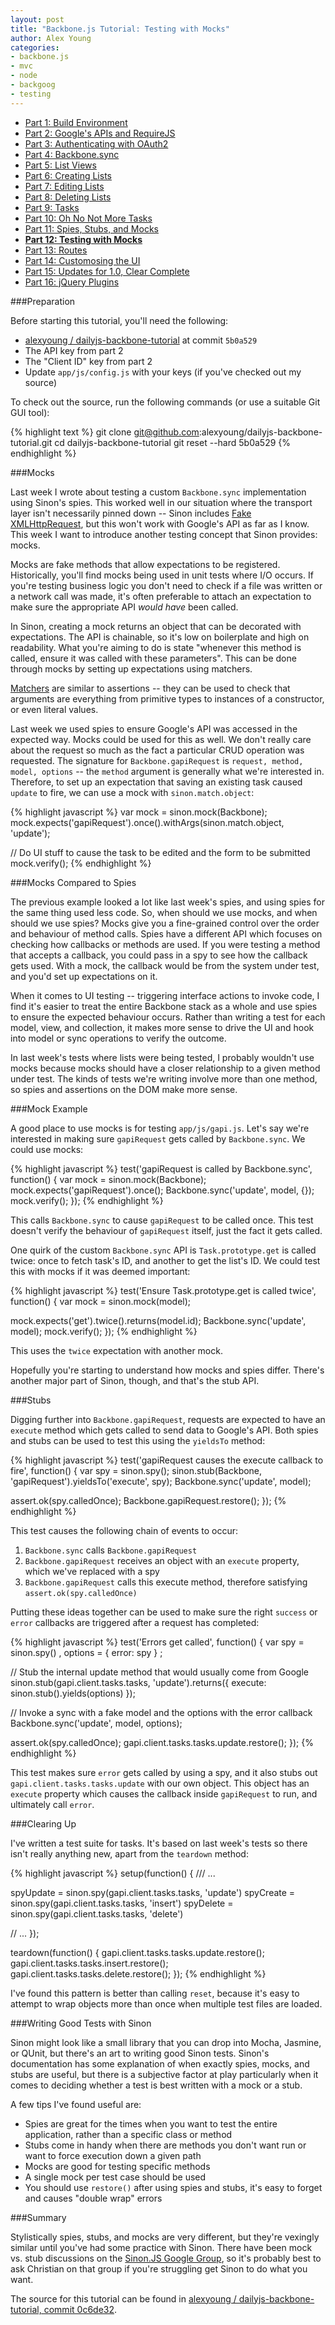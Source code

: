 ```yaml
---
layout: post
title: "Backbone.js Tutorial: Testing with Mocks"
author: Alex Young
categories: 
- backbone.js
- mvc
- node
- backgoog
- testing
---
```


<ul class="parts">
  <li><a href="http://dailyjs.com/2012/11/29/backbone-tutorial-1/">Part 1: Build Environment</a></li>
  <li><a href="http://dailyjs.com/2012/12/06/backbone-tutorial-2/">Part 2: Google's APIs and RequireJS</a></li>
  <li><a href="http://dailyjs.com/2012/12/13/backbone-tutorial-3/">Part 3: Authenticating with OAuth2</a></li>
  <li><a href="http://dailyjs.com/2012/12/20/backbone-tutorial-4/">Part 4: Backbone.sync</a></li>
  <li><a href="http://dailyjs.com/2012/12/27/backbone-tutorial-5/">Part 5: List Views</a></li>
  <li><a href="http://dailyjs.com/2013/01/03/backbone-tutorial-6/">Part 6: Creating Lists</a></li>
  <li><a href="http://dailyjs.com/2013/01/10/backbone-tutorial-7/">Part 7: Editing Lists</a></li>
  <li><a href="http://dailyjs.com/2013/01/17/backbone-tutorial-8/">Part 8: Deleting Lists</a></li>
  <li><a href="http://dailyjs.com/2013/01/24/backbone-tutorial-9/">Part 9: Tasks</a></li>
  <li><a href="http://dailyjs.com/2013/01/31/backbone-tutorial-10/">Part 10: Oh No Not More Tasks</a></li>
  <li><a href="http://dailyjs.com/2013/02/07/backbone-tutorial-11/">Part 11: Spies, Stubs, and Mocks</a></li>
  <li><a href="http://dailyjs.com/2013/02/14/backbone-tutorial-12/"><strong>Part 12: Testing with Mocks</strong></a></li>
  <li><a href="http://dailyjs.com/2013/03/07/backbone-tutorial-13/">Part 13: Routes</a></li>
  <li><a href="http://dailyjs.com/2013/03/14/backbone-tutorial-14/">Part 14: Customosing the UI</a></li>
  <li><a href="http://dailyjs.com/2013/03/28/backbone-tutorial-15/">Part 15: Updates for 1.0, Clear Complete</a></li>
  <li><a href="http://dailyjs.com/2013/04/04/backbone-tutorial-16/">Part 16: jQuery Plugins</a></li>
</ul>

###Preparation

Before starting this tutorial, you'll need the following:

* [alexyoung / dailyjs-backbone-tutorial](https://github.com/alexyoung/dailyjs-backbone-tutorial) at commit `5b0a529`
* The API key from part 2
* The "Client ID" key from part 2
* Update `app/js/config.js` with your keys (if you've checked out my source)

To check out the source, run the following commands (or use a suitable Git GUI tool):

{% highlight text %}
git clone git@github.com:alexyoung/dailyjs-backbone-tutorial.git
cd dailyjs-backbone-tutorial
git reset --hard 5b0a529
{% endhighlight %}

###Mocks

Last week I wrote about testing a custom `Backbone.sync` implementation using Sinon's spies.  This worked well in our situation where the transport layer isn't necessarily pinned down -- Sinon includes [Fake XMLHttpRequest](http://sinonjs.org/docs/#server), but this won't work with Google's API as far as I know.  This week I want to introduce another testing concept that Sinon provides: mocks.

Mocks are fake methods that allow expectations to be registered.  Historically, you'll find mocks being used in unit tests where I/O occurs.  If you're testing business logic you don't need to check if a file was written or a network call was made, it's often preferable to attach an expectation to make sure the appropriate API _would have_ been called.

In Sinon, creating a mock returns an object that can be decorated with expectations.  The API is chainable, so it's low on boilerplate and high on readability.  What you're aiming to do is state "whenever this method is called, ensure it was called with these parameters".  This can be done through mocks by setting up expectations using matchers.

[Matchers](http://sinonjs.org/docs/#sinon-match-api) are similar to assertions -- they can be used to check that arguments are everything from primitive types to instances of a constructor, or even literal values.

Last week we used spies to ensure Google's API was accessed in the expected way.  Mocks could be used for this as well.  We don't really care about the request so much as the fact a particular CRUD operation was requested.  The signature for `Backbone.gapiRequest` is `request, method, model, options` -- the `method` argument is generally what we're interested in.  Therefore, to set up an expectation that saving an existing task caused `update` to fire, we can use a mock with `sinon.match.object`:

{% highlight javascript %}
var mock = sinon.mock(Backbone);
mock.expects('gapiRequest').once().withArgs(sinon.match.object, 'update');

// Do UI stuff to cause the task to be edited and the form to be submitted
mock.verify();
{% endhighlight %}

###Mocks Compared to Spies

The previous example looked a lot like last week's spies, and using spies for the same thing used less code.  So, when should we use mocks, and when should we use spies?  Mocks give you a fine-grained control over the order and behaviour of method calls.  Spies have a different API which focuses on checking how callbacks or methods are used.  If you were testing a method that accepts a callback, you could pass in a spy to see how the callback gets used.  With a mock, the callback would be from the system under test, and you'd set up expectations on it.

When it comes to UI testing -- triggering interface actions to invoke code, I find it's easier to treat the entire Backbone stack as a whole and use spies to ensure the expected behaviour occurs.  Rather than writing a test for each model, view, and collection, it makes more sense to drive the UI and hook into model or sync operations to verify the outcome.

In last week's tests where lists were being tested, I probably wouldn't use mocks because mocks should have a closer relationship to a given method under test.  The kinds of tests we're writing involve more than one method, so spies and assertions on the DOM make more sense.

###Mock Example

A good place to use mocks is for testing `app/js/gapi.js`.  Let's say we're interested in making sure `gapiRequest` gets called by `Backbone.sync`.  We could use mocks:

{% highlight javascript %}
test('gapiRequest is called by Backbone.sync', function() {
  var mock = sinon.mock(Backbone);
  mock.expects('gapiRequest').once();
  Backbone.sync('update', model, {});
  mock.verify();
});
{% endhighlight %}

This calls `Backbone.sync` to cause `gapiRequest` to be called once.  This test doesn't verify the behaviour of `gapiRequest` itself, just the fact it gets called.

One quirk of the custom `Backbone.sync` API is `Task.prototype.get` is called twice: once to fetch task's ID, and another to get the list's ID.  We could test this with mocks if it was deemed important:

{% highlight javascript %}
test('Ensure Task.prototype.get is called twice', function() {
  var mock = sinon.mock(model);

  mock.expects('get').twice().returns(model.id);
  Backbone.sync('update', model);
  mock.verify();
});
{% endhighlight %}

This uses the `twice` expectation with another mock.

Hopefully you're starting to understand how mocks and spies differ.  There's another major part of Sinon, though, and that's the stub API.

###Stubs

Digging further into `Backbone.gapiRequest`, requests are expected to have an `execute` method which gets called to send data to Google's API.  Both spies and stubs can be used to test this using the `yieldsTo` method:

{% highlight javascript %}
test('gapiRequest causes the execute callback to fire', function() {
  var spy = sinon.spy();
  sinon.stub(Backbone, 'gapiRequest').yieldsTo('execute', spy);
  Backbone.sync('update', model);

  assert.ok(spy.calledOnce);
  Backbone.gapiRequest.restore();
});
{% endhighlight %}

This test causes the following chain of events to occur:

1. `Backbone.sync` calls `Backbone.gapiRequest`
2. `Backbone.gapiRequest` receives an object with an `execute` property, which we've replaced with a spy
3. `Backbone.gapiRequest` calls this execute method, therefore satisfying `assert.ok(spy.calledOnce)`

Putting these ideas together can be used to make sure the right `success` or `error` callbacks are triggered after a request has completed:

{% highlight javascript %}
test('Errors get called', function() {
  var spy = sinon.spy()
    , options = { error: spy }
    ;

  // Stub the internal update method that would usually come from Google
  sinon.stub(gapi.client.tasks.tasks, 'update').returns({
    execute: sinon.stub().yields(options)
  });

  // Invoke a sync with a fake model and the options with the error callback
  Backbone.sync('update', model, options);

  assert.ok(spy.calledOnce);
  gapi.client.tasks.tasks.update.restore();
});
{% endhighlight %}

This test makes sure `error` gets called by using a spy, and it also stubs out `gapi.client.tasks.tasks.update` with our own object.  This object has an `execute` property which causes the callback inside `gapiRequest` to run, and ultimately call `error`.

###Clearing Up

I've written a test suite for tasks.  It's based on last week's tests so there isn't really anything new, apart from the `teardown` method:

{% highlight javascript %}
setup(function() {
  /// ...

  spyUpdate = sinon.spy(gapi.client.tasks.tasks, 'update')
  spyCreate = sinon.spy(gapi.client.tasks.tasks, 'insert')
  spyDelete = sinon.spy(gapi.client.tasks.tasks, 'delete')

  // ...
});

teardown(function() {
  gapi.client.tasks.tasks.update.restore();
  gapi.client.tasks.tasks.insert.restore();
  gapi.client.tasks.tasks.delete.restore();
});
{% endhighlight %}

I've found this pattern is better than calling `reset`, because it's easy to attempt to wrap objects more than once when multiple test files are loaded.

###Writing Good Tests with Sinon

Sinon might look like a small library that you can drop into Mocha, Jasmine, or QUnit, but there's an art to writing good Sinon tests.  Sinon's documentation has some explanation of when exactly spies, mocks, and stubs are useful, but there is a subjective factor at play particularly when it comes to deciding whether a test is best written with a mock or a stub.

A few tips I've found useful are:

* Spies are great for the times when you want to test the entire application, rather than a specific class or method
* Stubs come in handy when there are methods you don't want run or want to force execution down a given path
* Mocks are good for testing specific methods
* A single mock per test case should be used
* You should use `restore()` after using spies and stubs, it's easy to forget and causes "double wrap" errors

###Summary

Stylistically spies, stubs, and mocks are very different, but they're vexingly similar until you've had some practice with Sinon.  There have been mock vs. stub discussions on the [Sinon.JS Google Group](http://groups.google.com/group/sinonjs), so it's probably best to ask Christian on that group if you're struggling get Sinon to do what you want.

The source for this tutorial can be found in [alexyoung / dailyjs-backbone-tutorial, commit 0c6de32](https://github.com/alexyoung/dailyjs-backbone-tutorial/tree/0c6de32aec7513027908a5877c1c346b059a36a2).
